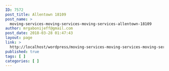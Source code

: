 ```yaml
---
ID: 7572
post_title: Allentown 18109
post_name: >
  moving-services-moving-services-moving-services-allentown-18109
author: mrgabonijeff@gmail.com
post_date: 2018-03-28 01:47:43
layout: page
link: >
  http://localhost/wordpress/moving-services-moving-services-moving-services-allentown-18109/
published: true
tags: [ ]
categories: [ ]
---
```

